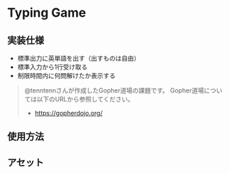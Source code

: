 # Typing Game

## 実装仕様
- 標準出力に英単語を出す（出すものは自由）
- 標準入力から1行受け取る 
- 制限時間内に何問解けたか表示する

>@tenntennさんが作成したGopher道場の課題です。 Gopher道場については以下のURLから参照してください。
> - https://gopherdojo.org/

## 使用方法

## アセット
